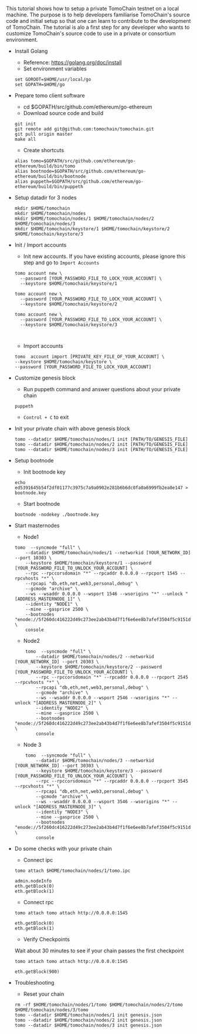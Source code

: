 This tutorial shows how to setup a private TomoChain testnet on a local machine.
The purpose is to help developers familiarise TomoChain's source code and initial setup
so that one can learn to contribute to the development of TomoChain.
The tutorial is alo a first step for any developer who wants to customize TomoChain's 
source code to use in a private or consortium environment.

- Install Golang
    - Reference: https://golang.org/doc/install
    - Set environment variables
    ```
    set GOROOT=$HOME/usr/local/go
    set GOPATH=$HOME/go
    ```
    
- Prepare tomo client software
    - cd $GOPATH/src/github.com/ethereum/go-ethereum
    - Download source code and build
    ```
    git init
    git remote add git@github.com:tomochain/tomochain.git
    git pull origin master
    make all
    ```
    - Create shortcuts
    ```
    alias tomo=$GOPATH/src/github.com/ethereum/go-ethereum/build/bin/tomo
    alias bootnode=$GOPATH/src/github.com/ethereum/go-ethereum/build/bin/bootnode
    alias puppeth=$GOPATH/src/github.com/ethereum/go-ethereum/build/bin/puppeth
    ```   
        
- Setup datadir for 3 nodes
    ```
    mkdir $HOME/tomochain
    mkdir $HOME/tomochain/nodes
    mkdir $HOME/tomochain/nodes/1 $HOME/tomochain/nodes/2 $HOME/tomochain/nodes/3 
    mkdir $HOME/tomochain/keystore/1 $HOME/tomochain/keystore/2 $HOME/tomochain/keystore/3
    ```
- Init / Import accounts
    - Init new accounts. If you have existing accounts, please ignore this step and go to `Import Accounts`
    ```
    tomo account new \
      --password [YOUR_PASSWORD_FILE_TO_LOCK_YOUR_ACCOUNT] \
      --keystore $HOME/tomochain/keystore/1

    tomo account new \
      --password [YOUR_PASSWORD_FILE_TO_LOCK_YOUR_ACCOUNT] \
      --keystore $HOME/tomochain/keystore/2
      
    tomo account new \
      --password [YOUR_PASSWORD_FILE_TO_LOCK_YOUR_ACCOUNT] \
      --keystore $HOME/tomochain/keystore/3
      
      
    ```
    - Import accounts
    ```
    tomo  account import [PRIVATE_KEY_FILE_OF_YOUR_ACCOUNT] \
    --keystore $HOME/tomochain/keystore \
    --password [YOUR_PASSWORD_FILE_TO_LOCK_YOUR_ACCOUNT]
    ```
    
- Customize genesis block
    - Run puppeth command and answer questions about your private chain
    ```
    puppeth
    ```
    - `Control + C` to exit

- Init your private chain with above genesis block
    ```
    tomo --datadir $HOME/tomochain/nodes/1 init [PATH/TO/GENESIS_FILE]
    tomo --datadir $HOME/tomochain/nodes/2 init [PATH/TO/GENESIS_FILE]
    tomo --datadir $HOME/tomochain/nodes/3 init [PATH/TO/GENESIS_FILE]
    ```
    
- Setup bootnode
    - Init bootnode key
    ```
    echo ed5391645b54f2df01177c3975c7a9a0902e281b6b6dc0fa0a6999fb2ea0e147 > bootnode.key
    ```
    - Start bootnode
    ```
    bootnode -nodekey ./bootnode.key
    ```
    
- Start masternodes
    - Node1
    ```
    tomo  --syncmode "full" \
        --datadir $HOME/tomochain/nodes/1 --networkid [YOUR_NETWORK_ID] --port 10303 \
        --keystore $HOME/tomochain/keystore/1 --password [YOUR_PASSWORD_FILE_TO_UNLOCK_YOUR_ACCOUNT] \
        --rpc --rpccorsdomain "*" --rpcaddr 0.0.0.0 --rpcport 1545 --rpcvhosts "*" \
        --rpcapi "db,eth,net,web3,personal,debug" \
        --gcmode "archive" \
        --ws --wsaddr 0.0.0.0 --wsport 1546 --wsorigins "*" --unlock "[ADDRESS_MASTERNODE_1]" \
        --identity "NODE1" \
        --mine --gasprice 2500 \
        --bootnodes "enode://5f260dc416222d49c273ee2ab43b4d7f1f6e6ee8b7afef3504f5c9151d5bf3499f9ff598ad17caa58553568a51ddbc73340d03dba5304956126adc11ebd3dfd5@127.0.0.1:30301" \
        console
    ```
    - Node2
    ```
        tomo  --syncmode "full" \
            --datadir $HOME/tomochain/nodes/2 --networkid [YOUR_NETWORK_ID] --port 20303 \
            --keystore $HOME/tomochain/keystore/2 --password [YOUR_PASSWORD_FILE_TO_UNLOCK_YOUR_ACCOUNT] \
            --rpc --rpccorsdomain "*" --rpcaddr 0.0.0.0 --rpcport 2545 --rpcvhosts "*" \
            --rpcapi "db,eth,net,web3,personal,debug" \
            --gcmode "archive" \
            --ws --wsaddr 0.0.0.0 --wsport 2546 --wsorigins "*" --unlock "[ADDRESS_MASTERNODE_2]" \
            --identity "NODE2" \
            --mine --gasprice 2500 \
            --bootnodes "enode://5f260dc416222d49c273ee2ab43b4d7f1f6e6ee8b7afef3504f5c9151d5bf3499f9ff598ad17caa58553568a51ddbc73340d03dba5304956126adc11ebd3dfd5@127.0.0.1:30301" \
            console
     ```
    - Node 3
    ```
        tomo  --syncmode "full" \
            --datadir $HOME/tomochain/nodes/3 --networkid [YOUR_NETWORK_ID] --port 30303 \
            --keystore $HOME/tomochain/keystore/3 --password [YOUR_PASSWORD_FILE_TO_UNLOCK_YOUR_ACCOUNT] \
            --rpc --rpccorsdomain "*" --rpcaddr 0.0.0.0 --rpcport 3545 --rpcvhosts "*" \
            --rpcapi "db,eth,net,web3,personal,debug" \
            --gcmode "archive" \
            --ws --wsaddr 0.0.0.0 --wsport 3546 --wsorigins "*" --unlock "[ADDRESS_MASTERNODE_3]" \
            --identity "NODE3" \
            --mine --gasprice 2500 \
            --bootnodes "enode://5f260dc416222d49c273ee2ab43b4d7f1f6e6ee8b7afef3504f5c9151d5bf3499f9ff598ad17caa58553568a51ddbc73340d03dba5304956126adc11ebd3dfd5@127.0.0.1:30301" \
            console
    ```

- Do some checks with your private chain
    - Connect ipc
    ```
    tomo attach $HOME/tomochain/nodes/1/tomo.ipc
    ```
    ```
    admin.nodeInfo
    eth.getBlock(0)
    eth.getBlock(1)
    ```
    - Connect rpc
    ```
    tomo attach tomo attach http://0.0.0.0:1545
    ```
    ```
    eth.getBlock(0)
    eth.getBlock(1)
    ```
    - Verify Checkpoints
    
    Wait about 30 minutes to see if your chain passes the first checkpoint
    ```
    tomo attach tomo attach http://0.0.0.0:1545
    ```
    ```
    eth.getBlock(900)
    ```
- Troubleshooting
    - Reset your chain
    ```
    rm -rf $HOME/tomochain/nodes/1/tomo $HOME/tomochain/nodes/2/tomo  $HOME/tomochain/nodes/3/tomo
    tomo --datadir $HOME/tomochain/nodes/1 init genesis.json
    tomo --datadir $HOME/tomochain/nodes/2 init genesis.json
    tomo --datadir $HOME/tomochain/nodes/3 init genesis.json
    ```
